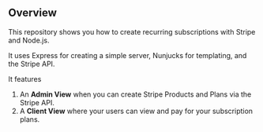## Overview

This repository shows you how to create recurring subscriptions with Stripe and Node.js.

It uses Express for creating a simple server, Nunjucks for templating, and the Stripe API.

It features 

1. An **Admin View** when you can create Stripe Products and Plans via the Stripe API.
2. A **Client View** where your users can view and pay for your subscription plans.

